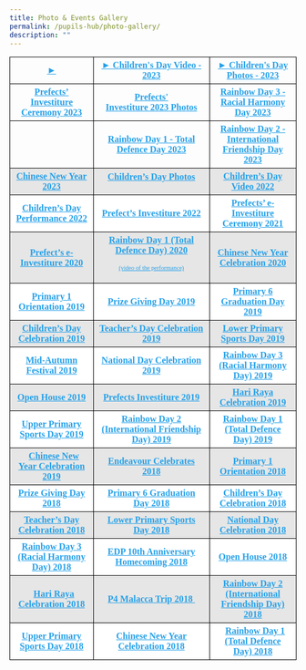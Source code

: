 ```yaml
---
title: Photo & Events Gallery
permalink: /pupils-hub/photo-gallery/
description: ""
---
```

<table border="0" style="box-sizing:inherit;border-collapse:collapse;border-spacing:0;max-width:100%;color:#222;font-family:&quot;font-style:normal;font-variant-ligatures:normal;font-variant-caps:normal;font-weight:400;letter-spacing:normal;orphans:2;text-align:start;text-transform:none;white-space:normal;widows:2;word-spacing:0;-webkit-text-stroke-width:0;background-color:#fff;text-decoration-thickness:initial;text-decoration-style:initial;text-decoration-color:initial;width:799px;height:498px">
  <tbody style="box-sizing: inherit;">
  <tr>
    <td valign="center" height="21" style="box-sizing: inherit; padding: 5px 10px; border: 1px solid #000; height: 21px; width: 247px; text-align: center;">
      <strong style="box-sizing: inherit; font-weight: 700;"><a href="" target="_blank" rel="noopener noreferrer" style="box-sizing: inherit; background-color: transparent; transition: all 0.25s ease-in-out 0s; text-decoration: underline; color: #25a0e8;">
      <b style="box-sizing: inherit; font-weight: 700;">► </b>
      </a> </strong></td><td valign="center" height="21" style="box-sizing: inherit; padding: 5px 10px; border: 1px solid #000; height: 21px; width: 247px; text-align: center;">
      <strong style="box-sizing: inherit; font-weight: 700;"><a href="https://www.youtube.com/watch?v=VCKHBtfwy_E" target="_blank" rel="noopener noreferrer" style="box-sizing: inherit; background-color: transparent; transition: all 0.25s ease-in-out 0s; text-decoration: underline; color: #25a0e8;">
      <b style="box-sizing: inherit; font-weight: 700;">► Children's Day Video - 2023</b>
				</a> </strong></td>
    <td valign="center" height="21" style="box-sizing: inherit; padding: 5px 10px; border: 1px solid #000; height: 21px; width: 247px; text-align: center;">
      <strong style="box-sizing: inherit; font-weight: 700;"><a href="https://photos.app.goo.gl/H9oWVfUn4zvWiyr78" target="_blank" rel="noopener noreferrer" style="box-sizing: inherit; background-color: transparent; transition: all 0.25s ease-in-out 0s; text-decoration: underline; color: #25a0e8;">
      <b style="box-sizing: inherit; font-weight: 700;">► Children's Day Photos - 2023</b>
				</a> </strong></td>
  </tr>
  <tr>
    <td valign="center" height="21" style="box-sizing: inherit; padding: 5px 10px; border: 1px solid #000; height: 21px; width: 247px; text-align: center;">
      <strong style="box-sizing: inherit; font-weight: 700;"><a href="https://www.youtube.com/watch?v=Dr6oX1Ih3HI" target="_blank" rel="noopener noreferrer" style="box-sizing: inherit; background-color: transparent; transition: all 0.25s ease-in-out 0s; text-decoration: underline; color: #25a0e8;">
      <b style="box-sizing: inherit; font-weight: 700;">Prefects’ Investiture Ceremony 2023</b>
      </a> </strong></td><td valign="center" height="21" style="box-sizing: inherit; padding: 5px 10px; border: 1px solid #000; height: 21px; width: 247px; text-align: center;">
      <strong style="box-sizing: inherit; font-weight: 700;"><a href="https://drive.google.com/drive/folders/1dujtr26ibk4wjdgCZQ7lrkh2qMyLAVks?usp=sharing" target="_blank" rel="noopener noreferrer" style="box-sizing: inherit; background-color: transparent; transition: all 0.25s ease-in-out 0s; text-decoration: underline; color: #25a0e8;">
      <b style="box-sizing: inherit; font-weight: 700;">Prefects' Investiture&nbsp;2023&nbsp;Photos</b>
				</a> </strong></td>
    <td valign="center" height="21" style="box-sizing: inherit; padding: 5px 10px; border: 1px solid #000; height: 21px; width: 247px; text-align: center;">
      <strong style="box-sizing: inherit; font-weight: 700;"><a href="https://www.youtube.com/watch?v=OkuA-RqzGlo" target="_blank" rel="noopener noreferrer" style="box-sizing: inherit; background-color: transparent; transition: all 0.25s ease-in-out 0s; text-decoration: underline; color: #25a0e8;">
      <b style="box-sizing: inherit; font-weight: 700;">Rainbow Day 3 - Racial Harmony Day 2023</b>
				</a> </strong></td>
  </tr>
   
  <tr><td valign="center" height="21" style="box-sizing: inherit; padding: 5px 10px; border: 1px solid #000; height: 21px; width: 247px; text-align: center;">
      <strong style="box-sizing: inherit; font-weight: 700;">
      <a href="" target="_blank" rel="noopener noreferrer" style="box-sizing: inherit; background-color: transparent; transition: all 0.25s ease-in-out 0s; text-decoration: underline; color: #25a0e8;">
      <b style="box-sizing: inherit; font-weight: 700;"></b>
      </a>
      </strong>
    </td>  
    <td valign="center" height="21" style="box-sizing: inherit; padding: 5px 10px; border: 1px solid #000; height: 21px; width: 247px; text-align: center;">
      <strong style="box-sizing: inherit; font-weight: 700;">
      <a href="https://photos.app.goo.gl/1FFc2siZjE4WwA289" target="_blank" rel="noopener noreferrer" style="box-sizing: inherit; background-color: transparent; transition: all 0.25s ease-in-out 0s; text-decoration: underline; color: #25a0e8;">
      <b style="box-sizing: inherit; font-weight: 700;">Rainbow Day 1 - Total Defence Day 2023</b>
      </a>
      </strong>
    </td>
    <td valign="center" height="21" style="box-sizing: inherit; padding: 5px 10px; border: 1px solid #000; height: 21px; width: 247px; text-align: center;">
      <strong style="box-sizing: inherit; font-weight: 700;">
      <a href="https://youtu.be/4brASnTUud8" target="_blank" rel="noopener noreferrer" style="box-sizing: inherit; background-color: transparent; transition: all 0.25s ease-in-out 0s; text-decoration: underline; color: #25a0e8;">
      <b style="box-sizing: inherit; font-weight: 700;">Rainbow Day 2 - International Friendship Day 2023</b>
      </a>
      </strong>
    </td>
    </tr><tr style="box-sizing: inherit; background: #e6e6e6;">
      <td valign="center" height="21" style="box-sizing: inherit; padding: 5px 10px; border: 1px solid #000; height: 21px; width: 247px; text-align: center;">
        <strong style="box-sizing: inherit; font-weight: 700;">
        <a href="https://photos.app.goo.gl/HHocnvTuf5Rb8kZy6" target="_blank" rel="noopener noreferrer" style="box-sizing: inherit; background-color: transparent; transition: all 0.25s ease-in-out 0s; text-decoration: underline; color: #25a0e8;">
        <b style="box-sizing: inherit; font-weight: 700;">Chinese New Year 2023</b>
        </a>
        </strong>
      </td>
      <td style="box-sizing: inherit; padding: 5px 10px; border: 1px solid #000; height: 21px; width: 267px; text-align: center;">
        <strong style="box-sizing: inherit; font-weight: 700;">
        <a href="https://photos.app.goo.gl/3jeHjuTzqWo3Sorb7" target="_blank" rel="noopener noreferrer" style="box-sizing: inherit; background-color: transparent; transition: all 0.25s ease-in-out 0s; text-decoration: underline; color: #25a0e8;">
        <b style="box-sizing: inherit; font-weight: 700;">Children’s Day Photos</b>
        </a>
        </strong>
        <p style="box-sizing: inherit; font-size: 1em;"></p>
      </td>
      <td style="box-sizing: inherit; padding: 5px 10px; border: 1px solid #000; height: 21px; width: 263px; text-align: center;">
        <a href="https://youtu.be/JRZ3Y81HYL4" target="_blank" rel="noopener noreferrer" style="box-sizing: inherit; background-color: transparent; transition: all 0.25s ease-in-out 0s; text-decoration: underline; color: #25a0e8;">
        <strong style="box-sizing: inherit; font-weight: 700;">
        <b style="box-sizing: inherit; font-weight: 700;">Children’s Day Video 2022</b>
        </strong>
        </a>
      </td>
    </tr>
    <tr style="box-sizing: inherit; background: #fff;">
      <td style="box-sizing: inherit; padding: 5px 10px; border: 1px solid #000; width: 263px; text-align: center;">
        <strong style="box-sizing: inherit; font-weight: 700;">
        <b style="box-sizing: inherit; font-weight: 700;">
        <a href="https://youtu.be/r0q3ewxuKNo" target="_blank" rel="noopener noreferrer" style="box-sizing: inherit; background-color: transparent; transition: all 0.25s ease-in-out 0s; text-decoration: underline; color: #25a0e8;">
        Children’s Day Performance 2022
        </a>
        <br style="box-sizing: inherit;">
        </b>
        </strong>
      </td>
      <td style="box-sizing: inherit; padding: 5px 10px; border: 1px solid #000; width: 263px; text-align: center;">
        <strong style="box-sizing: inherit; font-weight: 700;">
        <b style="box-sizing: inherit; font-weight: 700;">
        <a href="https://youtu.be/UsolL1ErW-o" target="_blank" rel="noopener noreferrer" style="box-sizing: inherit; background-color: transparent; transition: all 0.25s ease-in-out 0s; text-decoration: underline; color: #25a0e8;">
        Prefect’s Investiture 2022
        </a>
        <br style="box-sizing: inherit;">
        </b>
        </strong>
      </td>
      <td style="box-sizing: inherit; padding: 5px 10px; border: 1px solid #000; width: 263px; text-align: center;">
        <strong style="box-sizing: inherit; font-weight: 700;">
        <b style="box-sizing: inherit; font-weight: 700;">
        <a href="https://youtu.be/mA7TnK2MSSs" target="_blank" rel="noopener noreferrer" style="box-sizing: inherit; background-color: transparent; transition: all 0.25s ease-in-out 0s; text-decoration: underline; color: #25a0e8;">
        Prefects’ e-Investiture Ceremony 2021
        </a>
        <br style="box-sizing: inherit;">
        </b>
        </strong>
      </td>
    </tr>
    <tr style="box-sizing: inherit; background: #e6e6e6;">
      <td valign="center" height="21" style="box-sizing: inherit; padding: 5px 10px; border: 1px solid #000; height: 21px; width: 247px; text-align: center;">
        <strong style="box-sizing: inherit; font-weight: 700;">
        <a href="https://www.youtube.com/watch?v=AUzKmqPVeA4" data-wplink-edit="true" style="box-sizing: inherit; background-color: transparent; transition: all 0.25s ease-in-out 0s; text-decoration: underline; color: #25a0e8;">
        Prefect’s e-Investiture 2020
        </a>
        </strong>
      </td>
      <td style="box-sizing: inherit; padding: 5px 10px; border: 1px solid #000; height: 21px; width: 267px; text-align: center;">
        <strong style="box-sizing: inherit; font-weight: 700;">
        <a href="https://photos.app.goo.gl/DzYha47DnouMP4TP8" target="_blank" rel="noopener noreferrer" style="box-sizing: inherit; background-color: transparent; transition: all 0.25s ease-in-out 0s; text-decoration: underline; color: #25a0e8;">
        <b style="box-sizing: inherit; font-weight: 700;">Rainbow Day 1 (Total Defence Day) 2020</b>
        </a>
        </strong>
        <p style="box-sizing: inherit; font-size: 1em;"></p>
        <p style="box-sizing: inherit; font-size: 1em;">
          <a href="https://youtu.be/DtWGrG3ohng" target="_blank" rel="noopener noreferrer" style="box-sizing: inherit; background-color: transparent; transition: all 0.25s ease-in-out 0s; text-decoration: underline; color: #25a0e8;">
          <span style="box-sizing: inherit; font-size: 8pt;">(video of the performance)</span>
          </a>
        </p>
      </td>
      <td style="box-sizing: inherit; padding: 5px 10px; border: 1px solid #000; height: 21px; width: 263px; text-align: center;">
        <a href="https://photos.app.goo.gl/eSLXhm4cwf4iaZUcA" target="_blank" rel="noopener noreferrer" style="box-sizing: inherit; background-color: transparent; transition: all 0.25s ease-in-out 0s; text-decoration: underline; color: #25a0e8;">
        <strong style="box-sizing: inherit; font-weight: 700;">
        <b style="box-sizing: inherit; font-weight: 700;">Chinese New Year Celebration 2020</b>
        </strong>
        </a>
      </td>
    </tr>
    <tr style="box-sizing: inherit; background: #fff;">
      <td valign="center" height="21" style="box-sizing: inherit; padding: 5px 10px; border: 1px solid #000; height: 21px; width: 247px; text-align: center;">
        <strong style="box-sizing: inherit; font-weight: 700;">
        <b style="box-sizing: inherit; font-weight: 700;">
        <a href="https://photos.app.goo.gl/GSR9ejt5soopDyhz9" target="_blank" rel="noopener noreferrer" style="box-sizing: inherit; background-color: transparent; transition: all 0.25s ease-in-out 0s; text-decoration: underline; color: #25a0e8;">
        Primary 1 Orientation 2019
        </a>
        </b>
        </strong>
      </td>
      <td style="box-sizing: inherit; padding: 5px 10px; border: 1px solid #000; height: 21px; width: 267px; text-align: center;">
        <strong style="box-sizing: inherit; font-weight: 700;">
        <a href="https://photos.app.goo.gl/tEzBDjTJU1nKFfRD8" target="_blank" rel="noopener noreferrer" style="box-sizing: inherit; background-color: transparent; transition: all 0.25s ease-in-out 0s; text-decoration: underline; color: #25a0e8;">
        Prize Giving Day 2019
        </a>
        </strong>
      </td>
      <td style="box-sizing: inherit; padding: 5px 10px; border: 1px solid #000; height: 21px; width: 263px; text-align: center;">
        <strong style="box-sizing: inherit; font-weight: 700;">
        <b style="box-sizing: inherit; font-weight: 700;">
        <a href="https://photos.app.goo.gl/4aRaKLekAuRc6WkZ8" target="_blank" rel="noopener noreferrer" style="box-sizing: inherit; background-color: transparent; transition: all 0.25s ease-in-out 0s; text-decoration: underline; color: #25a0e8;">
        Primary 6 Graduation Day 2019
        </a>
        </b>
        </strong>
      </td>
    </tr>
    <tr style="box-sizing: inherit; background: #e6e6e6;">
      <td valign="center" height="21" style="box-sizing: inherit; padding: 5px 10px; border: 1px solid #000; height: 21px; width: 247px; text-align: center;">
        <a href="https://photos.app.goo.gl/v4vemNkyjkzczisr7" target="_blank" rel="noopener noreferrer" style="box-sizing: inherit; background-color: transparent; transition: all 0.25s ease-in-out 0s; text-decoration: underline; color: #25a0e8;">
        <strong style="box-sizing: inherit; font-weight: 700;">Children’s Day Celebration 2019</strong>
        </a>
      </td>
      <td style="box-sizing: inherit; padding: 5px 10px; border: 1px solid #000; height: 21px; width: 267px; text-align: center;">
        <a href="https://photos.app.goo.gl/VSs5KoNvSsXBWpz89" target="_blank" rel="noopener noreferrer" style="box-sizing: inherit; background-color: transparent; transition: all 0.25s ease-in-out 0s; text-decoration: underline; color: #25a0e8;">
        <strong style="box-sizing: inherit; font-weight: 700;">Teacher’s Day Celebration 2019</strong>
        </a>
      </td>
      <td style="box-sizing: inherit; padding: 5px 10px; border: 1px solid #000; height: 21px; width: 263px; text-align: center;">
        <a href="https://photos.app.goo.gl/4mdzC2CnekqysWL5A" target="_blank" rel="noopener noreferrer" style="box-sizing: inherit; background-color: transparent; transition: all 0.25s ease-in-out 0s; text-decoration: underline; color: #25a0e8;">
        <strong style="box-sizing: inherit; font-weight: 700;">
        <b style="box-sizing: inherit; font-weight: 700;">Lower Primary Sports Day 2019</b>
        </strong>
        </a>
      </td>
    </tr>
    <tr style="box-sizing: inherit; background: #fff;">
      <td valign="center" height="21" style="box-sizing: inherit; padding: 5px 10px; border: 1px solid #000; height: 21px; width: 247px; text-align: center;">
        <a href="https://photos.app.goo.gl/PPUPH4ozwEXFSFucA" target="_blank" rel="noopener noreferrer" style="box-sizing: inherit; background-color: transparent; transition: all 0.25s ease-in-out 0s; text-decoration: underline; color: #25a0e8;">
        <strong style="box-sizing: inherit; font-weight: 700;">
        <b style="box-sizing: inherit; font-weight: 700;">Mid-Autumn Festival 2019</b>
        </strong>
        </a>
      </td>
      <td style="box-sizing: inherit; padding: 5px 10px; border: 1px solid #000; height: 21px; width: 267px; text-align: center;">
        <strong style="box-sizing: inherit; font-weight: 700;">
        <a href="https://photos.app.goo.gl/k65iKEh8B4R2GqUe9" target="_blank" rel="noopener noreferrer" style="box-sizing: inherit; background-color: transparent; transition: all 0.25s ease-in-out 0s; text-decoration: underline; color: #25a0e8;">
        <b style="box-sizing: inherit; font-weight: 700;">National Day Celebration 2019</b>
        </a>
        </strong>
      </td>
      <td style="box-sizing: inherit; padding: 5px 10px; border: 1px solid #000; height: 21px; width: 263px; text-align: center;">
        <strong style="box-sizing: inherit; font-weight: 700;">
        <b style="box-sizing: inherit; font-weight: 700;">
        <a href="https://photos.app.goo.gl/i1S7dX96kqgnrmHG7" target="_blank" rel="noopener noreferrer" style="box-sizing: inherit; background-color: transparent; transition: all 0.25s ease-in-out 0s; text-decoration: underline; color: #25a0e8;">
        Rainbow Day 3 (Racial Harmony Day) 2019
        </a>
        </b>
        </strong>
      </td>
    </tr>
    <tr style="box-sizing: inherit; background: #e6e6e6;">
      <td valign="center" height="21" style="box-sizing: inherit; padding: 5px 10px; border: 1px solid #000; height: 21px; width: 247px; text-align: center;">
        <strong style="box-sizing: inherit; font-weight: 700;">
        <b style="box-sizing: inherit; font-weight: 700;">
        <a href="https://photos.app.goo.gl/XYiutEvCEjXBV3UXA" target="_blank" rel="noopener noreferrer" style="box-sizing: inherit; background-color: transparent; transition: all 0.25s ease-in-out 0s; text-decoration: underline; color: #25a0e8;">
        Open House 2019
        </a>
        </b>
        </strong>
      </td>
      <td style="box-sizing: inherit; padding: 5px 10px; border: 1px solid #000; height: 21px; width: 267px; text-align: center;">
        <a href="https://photos.app.goo.gl/NqMGBpKx5BMqAV1U9" target="_blank" rel="noopener noreferrer" style="box-sizing: inherit; background-color: transparent; transition: all 0.25s ease-in-out 0s; text-decoration: underline; color: #25a0e8;">
        <strong style="box-sizing: inherit; font-weight: 700;">Prefects Investiture 2019</strong>
        </a>
      </td>
      <td style="box-sizing: inherit; padding: 5px 10px; border: 1px solid #000; height: 21px; width: 263px; text-align: center;">
        <strong style="box-sizing: inherit; font-weight: 700;">
        <b style="box-sizing: inherit; font-weight: 700;">
        <a href="https://photos.app.goo.gl/5g3apHZ9Ejgg7cJt5" target="_blank" rel="noopener noreferrer" style="box-sizing: inherit; background-color: transparent; transition: all 0.25s ease-in-out 0s; text-decoration: underline; color: #25a0e8;">
        Hari Raya Celebration 2019
        </a>
        </b>
        </strong>
      </td>
    </tr>
    <tr style="box-sizing: inherit; background: #fff;">
      <td valign="center" height="21" style="box-sizing: inherit; padding: 5px 10px; border: 1px solid #000; height: 21px; width: 247px; text-align: center;">
        <strong style="box-sizing: inherit; font-weight: 700;">
        <a href="https://photos.app.goo.gl/6xGJr3FeHsxyjY5YA" target="_blank" rel="noopener noreferrer" style="box-sizing: inherit; background-color: transparent; transition: all 0.25s ease-in-out 0s; text-decoration: underline; color: #25a0e8;">
        Upper Primary Sports Day 2019
        </a>
        </strong>
      </td>
      <td style="box-sizing: inherit; padding: 5px 10px; border: 1px solid #000; height: 21px; width: 267px; text-align: center;">
        <strong style="box-sizing: inherit; font-weight: 700;">
        <a href="https://photos.app.goo.gl/U9aKCqgtqT78WJFq9" target="_blank" rel="noopener noreferrer" style="box-sizing: inherit; background-color: transparent; transition: all 0.25s ease-in-out 0s; text-decoration: underline; color: #25a0e8;">
        Rainbow Day 2 (International Friendship Day) 2019
        </a>
        </strong>
      </td>
      <td style="box-sizing: inherit; padding: 5px 10px; border: 1px solid #000; height: 21px; width: 263px; text-align: center;">
        <a href="https://photos.app.goo.gl/6cbU7ZeHQ82jWXJo6" target="_blank" rel="noopener noreferrer" style="box-sizing: inherit; background-color: transparent; transition: all 0.25s ease-in-out 0s; text-decoration: underline; color: #25a0e8;">
        <strong style="box-sizing: inherit; font-weight: 700;">
        <b style="box-sizing: inherit; font-weight: 700;">Rainbow Day 1 (Total Defence Day) 2019</b>
        </strong>
        </a>
      </td>
    </tr>
    <tr style="box-sizing: inherit; background: #e6e6e6;">
      <td valign="center" height="21" style="box-sizing: inherit; padding: 5px 10px; border: 1px solid #000; height: 21px; width: 247px; text-align: center;">
        <strong style="box-sizing: inherit; font-weight: 700;">
        <b style="box-sizing: inherit; font-weight: 700;">
        &nbsp;
        <a href="https://photos.app.goo.gl/ZbCJwG4Bgr1np2iQ8" target="_blank" rel="noopener noreferrer" style="box-sizing: inherit; background-color: transparent; transition: all 0.25s ease-in-out 0s; text-decoration: underline; color: #25a0e8;">
        Chinese New Year Celebration 2019
        </a>
        </b>
        </strong>
      </td>
      <td style="box-sizing: inherit; padding: 5px 10px; border: 1px solid #000; height: 21px; width: 267px; text-align: center;">
        <strong style="box-sizing: inherit; font-weight: 700;">
        <a href="https://photos.app.goo.gl/QaEmhWdqRQPDLhQb6" target="_blank" rel="noopener noreferrer" style="box-sizing: inherit; background-color: transparent; transition: all 0.25s ease-in-out 0s; text-decoration: underline; color: #25a0e8;">
        Endeavour Celebrates 2018
        </a>
        </strong>
      </td>
      <td style="box-sizing: inherit; padding: 5px 10px; border: 1px solid #000; height: 21px; width: 263px; text-align: center;">
        <strong style="box-sizing: inherit; font-weight: 700;">
        <b style="box-sizing: inherit; font-weight: 700;">
        <a href="https://photos.app.goo.gl/4RsKMqxqLGCt5XdG6" target="_blank" rel="noopener noreferrer" style="box-sizing: inherit; background-color: transparent; transition: all 0.25s ease-in-out 0s; text-decoration: underline; color: #25a0e8;">
        Primary 1 Orientation 2018
        </a>
        </b>
        </strong>
      </td>
    </tr>
    <tr style="box-sizing: inherit; background: #fff;">
      <td valign="center" height="21" style="box-sizing: inherit; padding: 5px 10px; border: 1px solid #000; height: 21px; width: 247px; text-align: center;">
        <a href="https://photos.app.goo.gl/68f7ntFi2Nc3YxF79" target="_blank" rel="noopener noreferrer" style="box-sizing: inherit; background-color: transparent; transition: all 0.25s ease-in-out 0s; text-decoration: underline; color: #25a0e8;">
        <strong style="box-sizing: inherit; font-weight: 700;">Prize Giving Day 2018</strong>
        </a>
      </td>
      <td style="box-sizing: inherit; padding: 5px 10px; border: 1px solid #000; height: 21px; width: 267px; text-align: center;">
        <a href="https://photos.app.goo.gl/7sDtqA4VTdPVnboC8" target="_blank" rel="noopener noreferrer" style="box-sizing: inherit; background-color: transparent; transition: all 0.25s ease-in-out 0s; text-decoration: underline; color: #25a0e8;">
        <strong style="box-sizing: inherit; font-weight: 700;">Primary 6 Graduation Day 2018</strong>
        </a>
      </td>
      <td style="box-sizing: inherit; padding: 5px 10px; border: 1px solid #000; height: 21px; width: 263px; text-align: center;">
        <a href="https://photos.app.goo.gl/myuu4tCwwwoMtzkq8" target="_blank" rel="noopener noreferrer" style="box-sizing: inherit; background-color: transparent; transition: all 0.25s ease-in-out 0s; text-decoration: underline; color: #25a0e8;">
        <strong style="box-sizing: inherit; font-weight: 700;">Children’s Day Celebration 2018</strong>
        </a>
        <b style="box-sizing: inherit; font-weight: 700;"></b>
      </td>
    </tr>
    <tr style="box-sizing: inherit; background: #e6e6e6;">
      <td valign="center" height="21" style="box-sizing: inherit; padding: 5px 10px; border: 1px solid #000; height: 21px; width: 247px; text-align: center;">
        <a href="https://photos.app.goo.gl/se1K35LWD3S2gbrP7" target="_blank" rel="noopener noreferrer" style="box-sizing: inherit; background-color: transparent; transition: all 0.25s ease-in-out 0s; text-decoration: underline; color: #25a0e8;">
        <strong style="box-sizing: inherit; font-weight: 700;">Teacher’s Day Celebration 2018</strong>
        </a>
      </td>
      <td style="box-sizing: inherit; padding: 5px 10px; border: 1px solid #000; height: 21px; width: 267px; text-align: center;">
        <a href="https://photos.app.goo.gl/52b2YTK2aspcWMYS9" target="_blank" rel="noopener noreferrer" style="box-sizing: inherit; background-color: transparent; transition: all 0.25s ease-in-out 0s; text-decoration: underline; color: #25a0e8;">
        <strong style="box-sizing: inherit; font-weight: 700;">
        <b style="box-sizing: inherit; font-weight: 700;">Lower Primary Sports Day 2018</b>
        </strong>
        </a>
      </td>
      <td style="box-sizing: inherit; padding: 5px 10px; border: 1px solid #000; height: 21px; width: 263px; text-align: center;">
        <a href="https://photos.app.goo.gl/x3AKVCWJEXFf75ycA" target="_blank" rel="noopener noreferrer" style="box-sizing: inherit; background-color: transparent; transition: all 0.25s ease-in-out 0s; text-decoration: underline; color: #25a0e8;">
        <strong style="box-sizing: inherit; font-weight: 700;">
        <b style="box-sizing: inherit; font-weight: 700;">National Day Celebration 2018</b>
        </strong>
        </a>
      </td>
    </tr>
    <tr style="box-sizing: inherit; background: #fff;">
      <td valign="center" height="21" style="box-sizing: inherit; padding: 5px 10px; border: 1px solid #000; height: 21px; width: 247px; text-align: center;">
        <strong style="box-sizing: inherit; font-weight: 700;">
        <a href="https://photos.app.goo.gl/J1FtsUGrgMAVjqQ4A" target="_blank" rel="noopener noreferrer" style="box-sizing: inherit; background-color: transparent; transition: all 0.25s ease-in-out 0s; text-decoration: underline; color: #25a0e8;">
        Rainbow Day 3 (Racial Harmony Day) 2018
        </a>
        </strong>
      </td>
      <td style="box-sizing: inherit; padding: 5px 10px; border: 1px solid #000; height: 21px; width: 267px; text-align: center;">
        <a href="https://photos.app.goo.gl/LuZH7zZYeFxk1NWW6" target="_blank" rel="noopener noreferrer" style="box-sizing: inherit; background-color: transparent; transition: all 0.25s ease-in-out 0s; text-decoration: underline; color: #25a0e8;">
        <strong style="box-sizing: inherit; font-weight: 700;">
        <b style="box-sizing: inherit; font-weight: 700;">EDP 10th Anniversary Homecoming 2018</b>
        </strong>
        </a>
      </td>
      <td style="box-sizing: inherit; padding: 5px 10px; border: 1px solid #000; height: 21px; width: 263px; text-align: center;">
        <strong style="box-sizing: inherit; font-weight: 700;">
        <b style="box-sizing: inherit; font-weight: 700;">
        <a href="https://photos.app.goo.gl/Mc4zncnDQStZCKon8" target="_blank" rel="noopener noreferrer" style="box-sizing: inherit; background-color: transparent; transition: all 0.25s ease-in-out 0s; text-decoration: underline; color: #25a0e8;">
        Open House 2018
        </a>
        </b>
        </strong>
      </td>
    </tr>
    <tr style="box-sizing: inherit; background: #e6e6e6;">
      <td valign="center" height="21" style="box-sizing: inherit; padding: 5px 10px; border: 1px solid #000; height: 21px; width: 247px; text-align: center;">
        &nbsp;
        <a href="https://photos.app.goo.gl/B97Un8fL43jxccfg6" target="_blank" rel="noopener noreferrer" style="box-sizing: inherit; background-color: transparent; transition: all 0.25s ease-in-out 0s; text-decoration: underline; color: #25a0e8;">
        <strong style="box-sizing: inherit; font-weight: 700;">
        <b style="box-sizing: inherit; font-weight: 700;">Hari Raya Celebration 2018</b>
        </strong>
        </a>
      </td>
      <td style="box-sizing: inherit; padding: 5px 10px; border: 1px solid #000; height: 21px; width: 267px; text-align: center;">
        <strong style="box-sizing: inherit; font-weight: 700;">
        <b style="box-sizing: inherit; font-weight: 700;">
        <a href="https://photos.app.goo.gl/zvZs4Eeh7TEJm0qH3" target="_blank" rel="noopener noreferrer" style="box-sizing: inherit; background-color: transparent; transition: all 0.25s ease-in-out 0s; text-decoration: underline; color: #25a0e8;">
        P4 Malacca Trip 2018&nbsp;
        </a>
        </b>
        </strong>
      </td>
      <td style="box-sizing: inherit; padding: 5px 10px; border: 1px solid #000; height: 21px; width: 263px; text-align: center;">
        <strong style="box-sizing: inherit; font-weight: 700;">
        <b style="box-sizing: inherit; font-weight: 700;">
        <a href="https://photos.app.goo.gl/YcdSglh7sCruNFHw1" target="_blank" rel="noopener noreferrer" style="box-sizing: inherit; background-color: transparent; transition: all 0.25s ease-in-out 0s; text-decoration: underline; color: #25a0e8;">
        Rainbow Day 2 (International Friendship Day) 2018
        </a>
        </b>
        </strong>
      </td>
    </tr>
    <tr style="box-sizing: inherit; background: #fff;">
      <td valign="center" height="21" style="box-sizing: inherit; padding: 5px 10px; border: 1px solid #000; height: 21px; width: 247px; text-align: center;">
        <strong style="box-sizing: inherit; font-weight: 700;">
        <a href="https://photos.app.goo.gl/ZDmPMvoQRSRyFN7B3" target="_blank" rel="noopener noreferrer" style="box-sizing: inherit; background-color: transparent; transition: all 0.25s ease-in-out 0s; text-decoration: underline; color: #25a0e8;">
        Upper Primary Sports Day 2018
        </a>
        </strong>
      </td>
      <td style="box-sizing: inherit; padding: 5px 10px; border: 1px solid #000; height: 21px; width: 267px; text-align: center;">
        <strong style="box-sizing: inherit; font-weight: 700;">
        <b style="box-sizing: inherit; font-weight: 700;">
        <a href="https://photos.app.goo.gl/quO6YEIlu2wCBbwn1" target="_blank" rel="noopener noreferrer" style="box-sizing: inherit; background-color: transparent; transition: all 0.25s ease-in-out 0s; text-decoration: underline; color: #25a0e8;">
        Chinese New Year Celebration 2018
        </a>
        </b>
        </strong>
      </td>
      <td style="box-sizing: inherit; padding: 5px 10px; border: 1px solid #000; height: 21px; width: 263px; text-align: center;">
        &nbsp;
        <strong style="box-sizing: inherit; font-weight: 700;">
        <a href="https://photos.app.goo.gl/5k6tCJvoHaxAayFj2" target="_blank" rel="noopener noreferrer" style="box-sizing: inherit; background-color: transparent; transition: all 0.25s ease-in-out 0s; text-decoration: underline; color: #25a0e8;">
        Rainbow Day 1 (Total Defence Day) 2018
        </a>
        </strong>
      </td>
    </tr>
  </tbody>
</table>